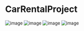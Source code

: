 # CarRentalProject
![image](https://user-images.githubusercontent.com/67838093/160121149-43fb03f6-6615-498a-be2d-69db40cd5764.png)
![image](https://user-images.githubusercontent.com/67838093/160121204-9d4b2ea5-e32c-4231-9d6f-da5839fcebe6.png)
![image](https://user-images.githubusercontent.com/67838093/160121253-89ca2cad-71ed-4b4c-832e-2272393cb21b.png)
![image](https://user-images.githubusercontent.com/67838093/160121302-e4f63b0a-24e2-4163-aa46-6ed64c346645.png)
